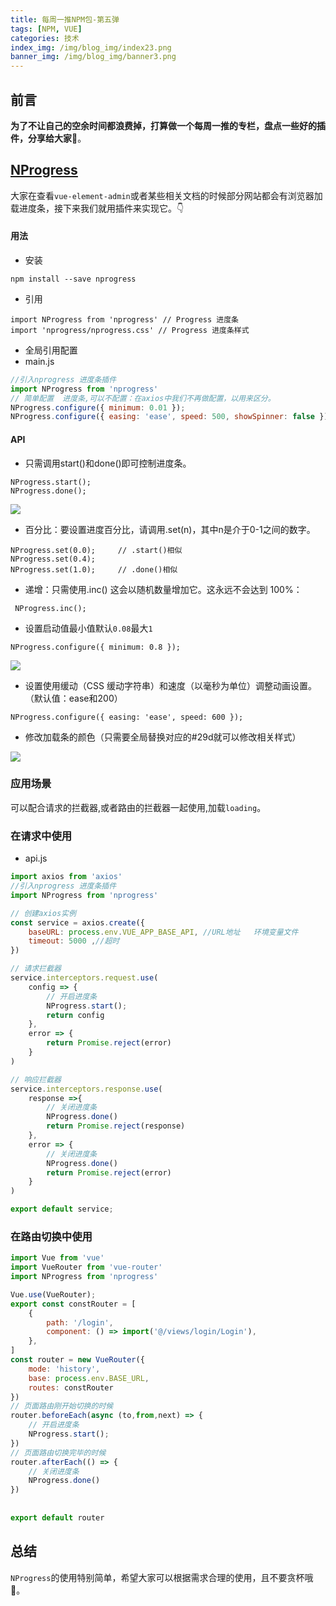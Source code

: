 ```yaml
---
title: 每周一推NPM包-第五弹
tags: [NPM, VUE]
categories: 技术
index_img: /img/blog_img/index23.png
banner_img: /img/blog_img/banner3.png
---
```


## 前言
**为了不让自己的空余时间都浪费掉，打算做一个每周一推的专栏，盘点一些好的插件，分享给大家**🎈。
## [NProgress](https://www.npmjs.com/package/nprogress)
大家在查看`vue-element-admin`或者某些相关文档的时候部分网站都会有浏览器加载进度条，接下来我们就用插件来实现它。👇

#### 用法
- 安装
```
npm install --save nprogress
```
- 引用
```
import NProgress from 'nprogress' // Progress 进度条
import 'nprogress/nprogress.css' // Progress 进度条样式
```
- 全局引用配置
- main.js
```javascript
//引入nprogress 进度条插件
import NProgress from 'nprogress'
// 简单配置  进度条,可以不配置：在axios中我们不再做配置，以用来区分。
NProgress.configure({ minimum: 0.01 });
NProgress.configure({ easing: 'ease', speed: 500, showSpinner: false })
```
#### API

- 只需调用start()和done()即可控制进度条。
```
NProgress.start();
NProgress.done();
```

![](https://p3-juejin.byteimg.com/tos-cn-i-k3u1fbpfcp/351d5f375f05409b81537402682d9bc5~tplv-k3u1fbpfcp-zoom-1.image)

- 百分比：要设置进度百分比，请调用.set(n)，其中n是介于0-1之间的数字。

```
NProgress.set(0.0);     // .start()相似
NProgress.set(0.4);
NProgress.set(1.0);     // .done()相似
```
- 递增：只需使用.inc() 这会以随机数量增加它。这永远不会达到 100%：
```
 NProgress.inc();
```
- 设置启动值最小值默认`0.08`最大`1`
```
NProgress.configure({ minimum: 0.8 });
```
![](https://p3-juejin.byteimg.com/tos-cn-i-k3u1fbpfcp/8c902df2aef543aaa3cc33d8a3a47500~tplv-k3u1fbpfcp-zoom-1.image)
- 设置使用缓动（CSS 缓动字符串）和速度（以毫秒为单位）调整动画设置。（默认值：ease和200）
```
NProgress.configure({ easing: 'ease', speed: 600 });
```
- 修改加载条的颜色（只需要全局替换对应的#29d就可以修改相关样式）

![](https://p3-juejin.byteimg.com/tos-cn-i-k3u1fbpfcp/e414e723eae444658232a782a2819079~tplv-k3u1fbpfcp-zoom-1.image)

### 应用场景
可以配合请求的拦截器,或者路由的拦截器一起使用,加载`loading`。

### 在请求中使用
- api.js
```javascript
import axios from 'axios'
//引入nprogress 进度条插件
import NProgress from 'nprogress'

// 创建axios实例
const service = axios.create({
    baseURL: process.env.VUE_APP_BASE_API, //URL地址   环境变量文件
    timeout: 5000 ,//超时
})

// 请求拦截器
service.interceptors.request.use(
    config => {
    	// 开启进度条
		NProgress.start();
        return config
    },
    error => {
        return Promise.reject(error)
    }
)

// 响应拦截器
service.interceptors.response.use(
    response =>{
        // 关闭进度条
        NProgress.done()
    	return Promise.reject(response)
    },
    error => {
        // 关闭进度条
        NProgress.done()
        return Promise.reject(error)
    }
)

export default service;
```
### 在路由切换中使用
```javascript
import Vue from 'vue'
import VueRouter from 'vue-router'
import NProgress from 'nprogress'

Vue.use(VueRouter);
export const constRouter = [
    {
        path: '/login',
        component: () => import('@/views/login/Login'),
    },
]
const router = new VueRouter({
    mode: 'history',
    base: process.env.BASE_URL,
    routes: constRouter
})
// 页面路由刚开始切换的时候
router.beforeEach(async (to,from,next) => {
    // 开启进度条
    NProgress.start();
})
// 页面路由切换完毕的时候
router.afterEach(() => {
    // 关闭进度条
    NProgress.done()
})
​
​
export default router
```
## 总结

`NProgress`的使用特别简单，希望大家可以根据需求合理的使用，且不要贪杯哦🎈。